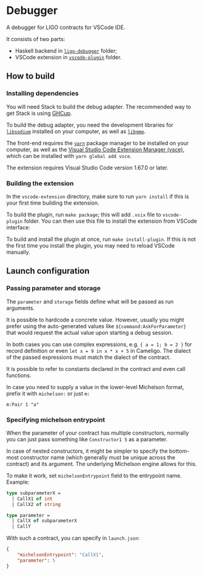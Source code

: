 # Debugger

A debugger for LIGO contracts for VSCode IDE.

It consists of two parts:

* Haskell backend in [`ligo-debugger`](./ligo-debugger) folder;
* VSCode extension in [`vscode-plugin`](./vscode-plugin) folder.

## How to build

### Installing dependencies

You will need Stack to build the debug adapter.
The recommended way to get Stack is using [GHCup](https://www.haskell.org/ghcup/).

To build the debug adapter, you need the development libraries for [`libsodium`](https://libsodium.gitbook.io) installed on your computer, as well as [`libgmp`](https://gmplib.org).

The front-end requires the [`yarn`](https://yarnpkg.com) package manager to be installed on your computer, as well as the [Visual Studio Code Extension Manager (vsce)](https://yarnpkg.com/package/vsce), which can be installed with `yarn global add vsce`.

The extension requires Visual Studio Code version 1.67.0 or later.

### Building the extension

In the `vscode-extension` directory, make sure to run `yarn install` if this is your first time building the extension.

To build the plugin, run `make package`; this will add `.vsix` file to `vscode-plugin` folder.
You can then use this file to install the extension from VSCode interface:

To build and install the plugin at once, run `make install-plugin`.
If this is not the first time you install the plugin, you may need to reload VSCode manually.

## Launch configuration

### Passing parameter and storage

The `parameter` and `storage` fields define what will be passed as run arguments.

It is possible to hardcode a concrete value.
However, usually you might prefer using the auto-generated values like `${command:AskForParameter}` that would request the actual value upon starting a debug session.

In both cases you can use complex expressions, e.g. `{ a = 1; b = 2 }` for record definition or even `let x = 9 in x * x + 5` in Cameligo.
The dialect of the passed expressions must match the dialect of the contract.

It is possible to refer to constants declared in the contract and even call functions.

In case you need to supply a value in the lower-level Michelson format, prefix it with `michelson:` or just `m:`

```
m:Pair 1 "a"
```

### Specifying michelson entrypoint

When the parameter of your contract has multiple constructors, normally you can just pass something like `Constructor1 5` as a parameter.

In case of nested constructors, it might be simpler to specify the bottom-most constructor name (which generally must be unique across the contract) and its argument.
The underlying Michelson engine allows for this.

To make it work, set `michelsonEntrypoint` field to the entrypoint name.
Example:

```ocaml
type subparameterX =
  | CallX1 of int
  | CallX2 of string

type parameter =
  | CallX of subparameterX
  | CallY
```

With such a contract, you can specify in `launch.json`:

```json
{
    "michelsonEntrypoint": "CallX1",
    "parameter": 5
}
```
